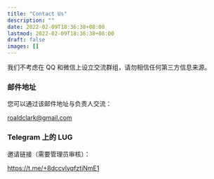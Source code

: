 ```yaml
---
title: "Contact Us"
description: ""
date: 2022-02-09T18:36:38+08:00
lastmod: 2022-02-09T18:36:38+08:00
draft: false
images: []
---
```


我们不考虑在 QQ 和微信上设立交流群组，请勿相信任何第三方信息来源。

### 邮件地址

您可以通过该邮件地址与负责人交流：

roaldclark@gmail.com

### Telegram 上的 LUG

邀请链接（需要管理员审核）：

https://t.me/+8dccvlyqfztjNmE1

